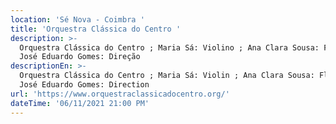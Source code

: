 ```yaml
---
location: 'Sé Nova - Coimbra '
title: 'Orquestra Clássica do Centro '
description: >-
  Orquestra Clássica do Centro ; Maria Sá: Violino ; Ana Clara Sousa: Flauta ;
  José Eduardo Gomes: Direção 
descriptionEn: >-
  Orquestra Clássica do Centro ; Maria Sá: Violin ; Ana Clara Sousa: Flute ;
  José Eduardo Gomes: Direction
url: 'https://www.orquestraclassicadocentro.org/'
dateTime: '06/11/2021 21:00 PM'
---
```


